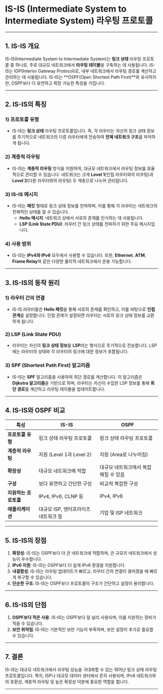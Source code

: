 # IS-IS (Intermediate System to Intermediate System) 라우팅 프로토콜

---

## 1. IS-IS 개요

IS-IS(Intermediate System to Intermediate System)는 **링크 상태** 라우팅 프로토콜 중 하나로, 주로 대규모 네트워크에서 **라우팅 테이블**을 구축하는 데 사용됩니다. IS-IS는 IGP(Interior Gateway Protocol)로, 내부 네트워크에서 라우팅 경로를 계산하고 관리하는 데 사용됩니다. IS-IS는 **OSPF(Open Shortest Path First)**와 유사하지만, OSPF보다 더 유연하고 확장 가능한 특성을 가집니다.

---

## 2. IS-IS의 특징

### 1) 프로토콜 유형
- IS-IS는 **링크 상태** 라우팅 프로토콜입니다. 즉, 각 라우터는 자신의 링크 상태 정보를 주기적으로 네트워크의 다른 라우터에게 전송하여 **전체 네트워크 구조**를 파악하게 됩니다.
  
### 2) 계층적 라우팅
- IS-IS는 **계층적 라우팅** 방식을 지원하여, 대규모 네트워크에서 라우팅 정보를 효율적으로 관리할 수 있습니다. 네트워크는 크게 **Level 1**(인접 라우터와의 라우팅)과 **Level 2**(다른 라우터와의 라우팅) 두 계층으로 나누어 관리됩니다.

### 3) IS-IS 메시지
- IS-IS는 **패킷** 형태로 링크 상태 정보를 전파하며, 이를 통해 각 라우터는 네트워크의 전체적인 상태를 알 수 있습니다.
  - **Hello 메시지**: 네트워크 상에서 서로의 존재를 인식하는 데 사용됩니다.
  - **LSP (Link State PDU)**: 라우터 간 링크 상태를 전파하기 위한 주요 메시지입니다.

### 4) 사용 범위
- IS-IS는 **IPv4와 IPv6** 모두에서 사용할 수 있습니다. 또한, **Ethernet**, **ATM**, **Frame Relay**와 같은 다양한 물리적 네트워크에서 운용 가능합니다.

---

## 3. IS-IS의 동작 원리

### 1) 라우터 간의 연결
- IS-IS 라우터들은 **Hello 패킷**을 통해 서로의 존재를 확인하고, 이를 바탕으로 **인접 관계**를 설정합니다. 인접 관계가 설정되면 라우터는 서로의 링크 상태 정보를 교환하게 됩니다.

### 2) LSP (Link State PDU)
- 라우터는 자신의 **링크 상태 정보**를 **LSP**라는 형식으로 주기적으로 전송합니다. LSP에는 라우터의 상태와 각 라우터의 링크에 대한 정보가 포함됩니다.

### 3) SPF (Shortest Path First) 알고리즘
- IS-IS는 **SPF** 알고리즘을 사용하여 최단 경로를 계산합니다. 이 알고리즘은 **Dijkstra 알고리즘**을 기반으로 하며, 라우터는 자신이 수집한 LSP 정보를 통해 **최단 경로**를 계산하고 라우팅 테이블을 업데이트합니다.

---

## 4. IS-IS와 OSPF 비교

| 특성               | **IS-IS**                            | **OSPF**                           |
|------------------|--------------------------------------|-----------------------------------|
| **프로토콜 유형**   | 링크 상태 라우팅 프로토콜              | 링크 상태 라우팅 프로토콜          |
| **계층적 라우팅**    | 지원 (Level 1과 Level 2)              | 지원 (Area로 나누어짐)             |
| **확장성**          | 대규모 네트워크에 적합                  | 대규모 네트워크에서 복잡해질 수 있음 |
| **구성**            | 보다 유연하고 간단한 구성              | 비교적 복잡한 구성                 |
| **지원하는 프로토콜** | IPv4, IPv6, CLNP 등                    | IPv4, IPv6                        |
| **애플리케이션**     | 대규모 ISP, 엔터프라이즈 네트워크 등   | 기업 및 ISP 네트워크               |

---

## 5. IS-IS의 장점

1. **확장성**: IS-IS는 OSPF보다 더 큰 네트워크에 적합하며, 큰 규모의 네트워크에서 성능이 우수합니다.
2. **IPv6 지원**: IS-IS는 OSPF보다 더 쉽게 IPv6 환경을 지원합니다.
3. **내결함성**: IS-IS는 라우팅 업데이트가 빠르고, 라우터 간의 연결이 끊어졌을 때 빠르게 복구할 수 있습니다.
4. **단순한 구조**: IS-IS는 OSPF보다 프로토콜의 구조가 간단하고 설정이 용이합니다.

---

## 6. IS-IS의 단점

1. **OSPF보다 적은 사용**: IS-IS는 OSPF보다 덜 널리 사용되며, 이를 지원하는 장비가 적을 수 있습니다.
2. **보안 취약점**: IS-IS는 기본적인 보안 기능이 부족하며, 보안 설정이 추가로 필요할 수 있습니다.

---

## 7. 결론

IS-IS는 대규모 네트워크에서 라우팅 성능을 극대화할 수 있는 뛰어난 링크 상태 라우팅 프로토콜입니다. 특히, ISP나 대규모 데이터 센터에서 흔히 사용되며, IPv6 네트워크와의 호환성, 계층적 라우팅 및 높은 확장성 덕분에 중요한 역할을 합니다.

---
